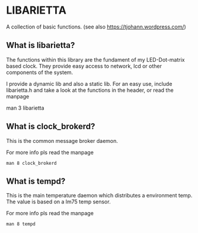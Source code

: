 LIBARIETTA
=========

A collection of basic functions. (see also https://tjohann.wordpress.com/)


What is libarietta?
-------------------
The functions within this library are the fundament of my LED-Dot-matrix based clock. They provide easy access to network, lcd or other components of the system.

I provide a dynamic lib and also a static lib. For an easy use, include libarietta.h and take a look at the functions in the header, or read the manpage

   man 3 libarietta


What is clock_brokerd?
-------------------
This is the common message broker daemon.

For more info pls read the manpage

    man 8 clock_brokerd


What is tempd?
-------------------
This is the main temperature daemon which distributes a environment temp. The value is based on a lm75 temp sensor.

For more info pls read the manpage

    man 8 tempd

